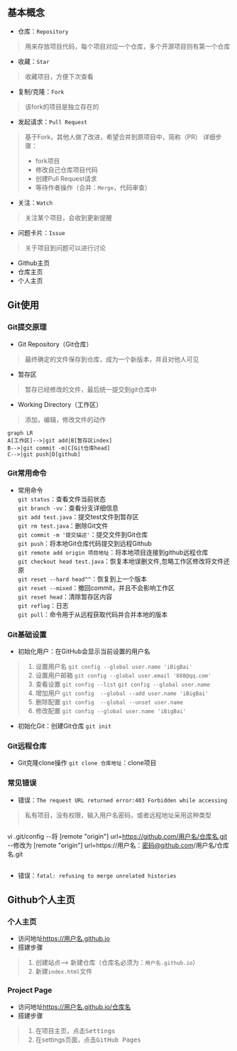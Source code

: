 ## 基本概念
* 仓库：`Repository`
> 用来存放项目代码，每个项目对应一个仓库，多个开源项目则有第一个仓库
* 收藏：`Star`
> 收藏项目，方便下次查看
* 复制/克隆：`Fork`
> 该fork的项目是独立存在的
* 发起请求：`Pull Request`
> 基于Fork，其他人做了改进，希望合并到原项目中，简称（PR）
>详细步骤：
>* fork项目
>* 修改自己仓库项目代码
>* 创建Pull Request请求
>* 等待作者操作（合并：`Merge`，代码审查）
* 关注：`Watch`
> 关注某个项目，会收到更新提醒
* 问题卡片：`Issue`
> 关于项目到问题可以进行讨论
* Github主页
* 仓库主页
* 个人主页
## Git使用
### Git提交原理
* Git Repository（Git仓库）
> 最终确定的文件保存到仓库，成为一个新版本，并且对他人可见
* 暂存区
> 暂存已经修改的文件，最后统一提交到git仓库中
* Working Directory（工作区）
> 添加，编辑，修改文件的动作
``` mermaid
graph LR
A[工作区]-->|git add|B[暂存区index]
B-->|git commit -m|C[Git仓库head]
C-->|git push|D[github]
```
### Git常用命令
* 常用命令  
`git status`：查看文件当前状态  
`git branch -vv`：查看分支详细信息  
`git add test.java`：提交test文件到暂存区  
`git rm test.java`：删除Git文件  
`git commit -m '提交描述'`：提交文件到Git仓库  
`git push`：将本地Git仓库代码提交到远程Github  
`git remote add origin 项目地址`：将本地项目连接到github远程仓库  
`git checkout head test.java`：恢复本地误删文件,忽略工作区修改将文件还原  
`git reset --hard head^^`：恢复到上一个版本  
`git reset --mixed`：撤回commit，并且不会影响工作区  
`git reset head`：清除暂存区内容  
`git reflog`：日志  
`git pull`：命令用于从远程获取代码并合并本地的版本  
### Git基础设置
* 初始化用户：在GitHub会显示当前设置的用户名
>1. 设置用户名
`git config --global user.name 'iBigBai'`
>2. 设置用户邮箱
`git config --global user.email '888@qq.com'`
>3. 查看设置
`git config --list`
`git config --global user.name`
>4. 增加用户
`git config  --global --add user.name 'iBigBai'`
>5. 删除配置
`git config  --global --unset user.name`
>6. 修改配置
`git config --global user.name 'iBigBai'`
* 初始化Git：创建Git仓库
`git init`
### Git远程仓库
* Git克隆clone操作
`git clone 仓库地址`：clone项目
### 常见错误
* 错误：`The request URL returned error:403 Forbidden while accessing`
> 私有项目，没有权限，输入用户名密码，或者远程地址采用这种类型
>``` shell
vi .git/config
--将
[remote "origin"]
url=https://github.com/用户名/仓库名.git
--修改为
[remote "origin"]
url=https://用户名：密码@github.com/用户名/仓库名.git
>```
- 错误：`fatal: refusing to merge unrelated histories`
> 
## Github个人主页
### 个人主页
* 访问地址<https://用户名.github.io>
* 搭建步骤
>1. 创建站点--> 新建仓库（仓库名必须为：`用户名.github.io`）
>2. 新建`index.html`文件
### Project Page
* 访问地址<https://用户名.github.io/仓库名>
* 搭建步骤
>1. 在项目主页，点击<kbd>Settings</kbd>
>2. 在settings页面，点击<kbd>GitHub Pages</kbd>